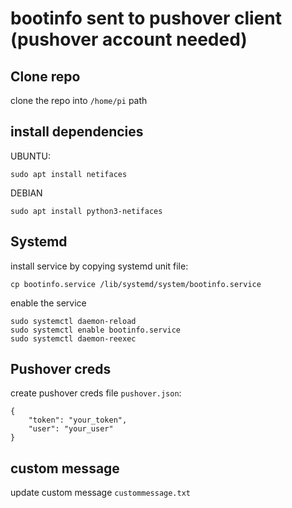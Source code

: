 # bootinfo sent to pushover client (pushover account needed)

## Clone repo
clone the repo into `/home/pi` path


## install dependencies
UBUNTU:
```
sudo apt install netifaces
```
DEBIAN
```
sudo apt install python3-netifaces
```

## Systemd
install service by copying systemd unit file:
```
cp bootinfo.service /lib/systemd/system/bootinfo.service
```

enable the service
```
sudo systemctl daemon-reload
sudo systemctl enable bootinfo.service
sudo systemctl daemon-reexec
```

## Pushover creds

create pushover creds file `pushover.json`:
```
{
    "token": "your_token",
    "user": "your_user"
}
```

## custom message

update custom message `custommessage.txt`